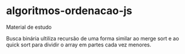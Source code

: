 # algoritmos-ordenacao-js

Material de estudo 

Busca binária ultiliza recursão de uma forma similar ao merge sort e ao quick sort para dividir o array em partes cada vez menores.
